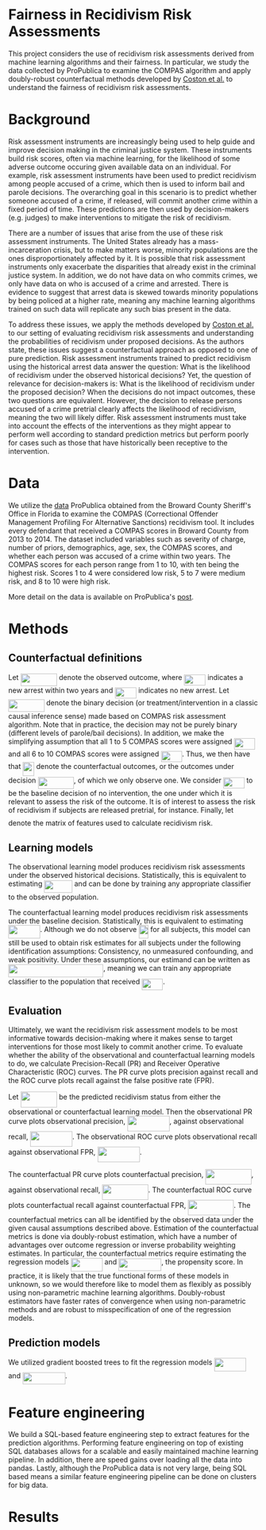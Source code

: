 # Fairness in Recidivism Risk Assessments

This project considers the use of recidivism risk assessments derived from machine learning algorithms and their fairness. In particular, we study the data collected by ProPublica to examine the COMPAS algorithm and apply doubly-robust counterfactual methods developed by [Coston et al.](https://arxiv.org/abs/1909.00066) to understand the fairness of recidivism risk assessments. 

# Background

Risk assessment instruments are increasingly being used to help guide and improve decision making in the criminal justice system. These instruments build risk scores, often via machine learning, for the likelihood of some adverse outcome occuring given available data on an individual. For example, risk assessment instruments have been used to predict recidivism among people accused of a crime, which then is used to inform bail and parole decisions. The overarching goal in this scenario is to predict whether someone accused of a crime, if released, will commit another crime within a fixed period of time. These predictions are then used by decision-makers (e.g. judges) to make interventions to mitigate the risk of recidivism. 

There are a number of issues that arise from the use of these risk assessment instruments. The United States already has a mass-incarceration crisis, but to make matters worse, minority populations are the ones disproportionately affected by it. It is possible that risk assessment instruments only exacerbate the disparities that already exist in the criminal justice system. In addition, we do not have data on who commits crimes, we only have data on who is accused of a crime and arrested. There is evidence to suggest that arrest data is skewed towards minority populations by being policed at a higher rate, meaning any machine learning algorithms trained on such data will replicate any such bias present in the data. 

To address these issues, we apply the methods developed by [Coston et al.](https://arxiv.org/abs/1909.00066) to our setting of evaluating recidivism risk assessments and understanding the probabilities of recidivism under proposed decisions. As the authors state, these issues suggest a counterfactual approach as opposed to one of pure prediction. Risk assessment instruments trained to predict recidivism using the historical arrest data answer the question: What is the likelihood of recidivism under the observed historical decisions? Yet, the question of relevance for decision-makers is: What is the likelihood of recidivism under the proposed decision? When the decisions do not impact outcomes, these two questions are equivalent. However, the decision to release persons accused of a crime pretrial clearly affects the likelihood of recidivism, meaning the two will likely differ. Risk assessment instruments must take into account the effects of the interventions as they might appear to perform well according to standard prediction metrics but perform poorly for cases such as those that have historically been receptive to the intervention. 

# Data

We utilize the [data](https://github.com/propublica/compas-analysis) ProPublica obtained from the Broward County Sheriff's Office in Florida to examine the COMPAS (Correctional Offender Management Profiling For Alternative Sanctions) recidivism tool. It includes every defendant that received a COMPAS scores in Broward County from 2013 to 2014. The dataset included variables such as severity of charge, number of priors, demographics, age, sex, the COMPAS scores, and whether each person was accused of a crime within two years. The COMPAS scores for each person range from 1 to 10, with ten being the highest risk. Scores 1 to 4 were considered low risk, 5 to 7 were medium risk, and 8 to 10 were high risk. 

More detail on the data is available on ProPublica's [post](https://www.propublica.org/article/how-we-analyzed-the-compas-recidivism-algorithm).

# Methods

## Counterfactual definitions

Let <img src="/tex/42097967b35a887677417731d387566b.svg?invert_in_darkmode&sanitize=true" align=middle width=73.47023804999998pt height=24.65753399999998pt/> denote the observed outcome, where <img src="/tex/a9ac97051ce94e9fdf240c6df4dc795b.svg?invert_in_darkmode&sanitize=true" align=middle width=43.33321904999999pt height=22.465723500000017pt/> indicates a new arrest within two years and <img src="/tex/1259eaa4c1468d01a33acf332c3a49d2.svg?invert_in_darkmode&sanitize=true" align=middle width=43.33321904999999pt height=22.465723500000017pt/> indicates no new arrest. Let <img src="/tex/a92c57066b77406c864f49464637b892.svg?invert_in_darkmode&sanitize=true" align=middle width=72.60265649999998pt height=24.65753399999998pt/> denote the binary decision (or treatment/intervention in a classic causal inference sense) made based on COMPAS risk assessment algorithm. Note that in practice, the decision may not be purely binary (different levels of parole/bail decisions). In addition, we make the simplifying assumption that all 1 to 5 COMPAS scores were assigned <img src="/tex/3efd8f56b9a4de7cd1da2f06d49c6a54.svg?invert_in_darkmode&sanitize=true" align=middle width=42.46563914999999pt height=22.465723500000017pt/> and all 6 to 10 COMPAS scores were assigned <img src="/tex/7ae5dc3f691fecdab2448dbbbae6186a.svg?invert_in_darkmode&sanitize=true" align=middle width=42.46563914999999pt height=22.465723500000017pt/>. Thus, we then have that <img src="/tex/6b08ac66740aa592612db9ccd3ee9cf4.svg?invert_in_darkmode&sanitize=true" align=middle width=23.08229054999999pt height=27.6567522pt/> denote the counterfactual outcomes, or the outcomes under decision <img src="/tex/a92c57066b77406c864f49464637b892.svg?invert_in_darkmode&sanitize=true" align=middle width=72.60265649999998pt height=24.65753399999998pt/>, of which we only observe one. We consider <img src="/tex/3efd8f56b9a4de7cd1da2f06d49c6a54.svg?invert_in_darkmode&sanitize=true" align=middle width=42.46563914999999pt height=22.465723500000017pt/> to be the baseline decision of no intervention, the one under which it is relevant to assess the risk of the outcome. It is of interest to assess the risk of recidivism if subjects are released pretrial, for instance. Finally, let <img src="/tex/d05b996d2c08252f77613c25205a0f04.svg?invert_in_darkmode&sanitize=true" align=middle width=14.29216634999999pt height=22.55708729999998pt/> denote the matrix of features used to calculate recidivism risk. 

## Learning models

The observational learning model produces recidivism risk assessments under the observed historical decisions. Statistically, this is equivalent to estimating <img src="/tex/d1fedded0f2a40897b2f7ba119320172.svg?invert_in_darkmode&sanitize=true" align=middle width=56.64394724999998pt height=24.65753399999998pt/> and can be done by training any appropriate classifier to the observed population. 

The counterfactual learning model produces recidivism risk assessments under the baseline decision. Statistically, this is equivalent to estimating <img src="/tex/e515709a937edf8f448359b4a1aace6b.svg?invert_in_darkmode&sanitize=true" align=middle width=64.01840609999998pt height=26.76175259999998pt/>. Although we do not observe <img src="/tex/84d282b56c7d0e96ad3f0a58fafb8626.svg?invert_in_darkmode&sanitize=true" align=middle width=19.748925899999993pt height=26.76175259999998pt/> for all subjects, this model can still be used to obtain risk estimates for all subjects under the following identification assumptions: Consistency, no unmeasured confounding, and weak positivity. Under these assumptions, our estimand can be written as <img src="/tex/01846363809d0078965c98ef17a899d2.svg?invert_in_darkmode&sanitize=true" align=middle width=191.43826019999997pt height=26.76175259999998pt/>, meaning we can train any appropriate classifier to the population that received <img src="/tex/3efd8f56b9a4de7cd1da2f06d49c6a54.svg?invert_in_darkmode&sanitize=true" align=middle width=42.46563914999999pt height=22.465723500000017pt/>. 

## Evaluation

Ultimately, we want the recidivism risk assessment models to be most informative towards decision-making where it makes sense to target interventions for those most likely to commit another crime. To evaluate whether the ability of the observational and counterfactual learning models to do, we calculate Precision-Recall (PR) and Receiver Operative Characteristic (ROC) curves. The PR curve plots precision against recall and the ROC curve plots recall against the false positive rate (FPR). 

Let <img src="/tex/a68518ef5c8caf2b2ff4ff10e00fa9ea.svg?invert_in_darkmode&sanitize=true" align=middle width=73.47021989999999pt height=31.141535699999984pt/> be the predicted recidivism status from either the observational or counterfactual learning model. Then the observational PR curve plots observational precision, <img src="/tex/23d899f66358e9360b17d79ef1711f2f.svg?invert_in_darkmode&sanitize=true" align=middle width=85.06848074999998pt height=31.141535699999984pt/>, against observational recall, <img src="/tex/4e27f350be3148519215debb66d75a9b.svg?invert_in_darkmode&sanitize=true" align=middle width=85.06848074999998pt height=31.141535699999984pt/>. The observational ROC curve plots observational recall against observational FPR, <img src="/tex/087de6e31e6e6506c283fd8bad9ddaad.svg?invert_in_darkmode&sanitize=true" align=middle width=85.06848074999998pt height=31.141535699999984pt/>.

The counterfactual PR curve plots counterfactual precision, <img src="/tex/edb8769dfb68f1d8c803b297d19d933d.svg?invert_in_darkmode&sanitize=true" align=middle width=92.44294124999999pt height=31.141535699999984pt/>, against observational recall, <img src="/tex/edc4d03083efb582ea2e0b6243ef10e3.svg?invert_in_darkmode&sanitize=true" align=middle width=92.44294124999999pt height=31.141535699999984pt/>. The counterfactual ROC curve plots counterfactual recall against counterfactual FPR, <img src="/tex/7ad43f013e050278acd239ba043ef877.svg?invert_in_darkmode&sanitize=true" align=middle width=92.44294124999999pt height=31.141535699999984pt/>. The counterfactual metrics can all be identified by the observed data under the given causal assumptions described above. Estimation of the counterfactual metrics is done via doubly-robust estimation, which have a number of advantages over outcome regression or inverse probability weighting estimates. In particular, the counterfactual metrics require estimating the regression models <img src="/tex/e515709a937edf8f448359b4a1aace6b.svg?invert_in_darkmode&sanitize=true" align=middle width=64.01840609999998pt height=26.76175259999998pt/> and <img src="/tex/a15221037ec6ba45c6573f27f475eda7.svg?invert_in_darkmode&sanitize=true" align=middle width=85.91320484999999pt height=24.65753399999998pt/>, the propensity score. In practice, it is likely that the true functional forms of these models in unknown, so we would therefore like to model them as flexibly as possibly using non-parametric machine learning algorithms. Doubly-robust estimators have faster rates of convergence when using non-parametric methods and are robust to misspecification of one of the regression models. 

## Prediction models

We utilized gradient boosted trees to fit the regression models <img src="/tex/e515709a937edf8f448359b4a1aace6b.svg?invert_in_darkmode&sanitize=true" align=middle width=64.01840609999998pt height=26.76175259999998pt/> and	<img src="/tex/a15221037ec6ba45c6573f27f475eda7.svg?invert_in_darkmode&sanitize=true" align=middle width=85.91320484999999pt height=24.65753399999998pt/>.

# Feature engineering

We build a SQL-based feature engineering step to extract features for the prediction algorithms. Performing feature engineering on top of existing SQL databases allows for a scalable and easily maintained machine learning pipeline. In addition, there are speed gains over loading all the data into pandas. Lastly, although the ProPublica data is not very large, being SQL based means a similar feature engineering pipeline can be done on clusters for big data.  

# Results